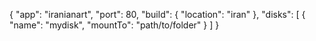 {
  "app": "iranianart",
  "port": 80,
  "build": {
    "location": "iran"
  },
  "disks": [
    {
      "name": "mydisk",
      "mountTo": "path/to/folder"
    }
  ]
}
